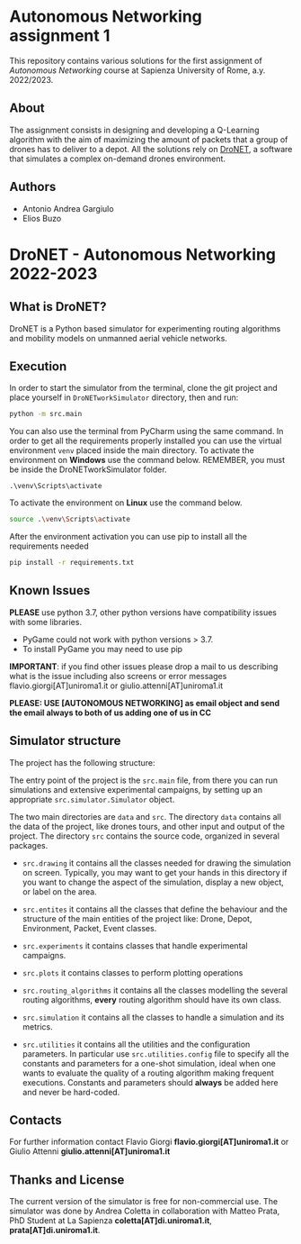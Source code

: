 # Autonomous Networking assignment 1
This repository contains various solutions for the first assignment of _Autonomous Networking_ course at Sapienza University of Rome, a.y. 2022/2023.

## About
The assignment consists in designing and developing a Q-Learning algorithm with the aim of maximizing the amount of packets that a group of drones has to deliver to a depot.
All the solutions rely on [DroNET](https://github.com/flaat/DroNETworkSimulator), a software that simulates a complex on-demand drones environment.

## Authors
- Antonio Andrea Gargiulo
- Elios Buzo

# DroNET - Autonomous Networking 2022-2023

## What is DroNET?
DroNET is a Python based simulator for experimenting routing algorithms and mobility models on unmanned aerial vehicle 
networks. 

## Execution

In order to start the simulator from the terminal, clone the git project and place yourself in ``DroNETworkSimulator`` directory, then and run:

```bash
python -m src.main
```
You can also use the terminal from PyCharm using the same command. 
In order to get all the requirements properly installed you can use the virtual environment ``venv`` placed inside the main directory.
To activate the environment on **Windows** use the command below. REMEMBER, you must be inside the DroNETworkSimulator folder.
```windows
.\venv\Scripts\activate
```
To activate the environment on **Linux** use the command below. 
```bash
source .\venv\Scripts\activate
```
After the environment activation you can use pip to install all the requirements needed

```bash
pip install -r requirements.txt
```


## Known Issues

**PLEASE** use python 3.7, other python versions have compatibility issues with some libraries.

- PyGame could not work with python versions > 3.7.
- To install PyGame you may need to use pip  

**IMPORTANT**: if you find other issues please drop a mail to us describing what is 
the issue including also screens or error messages flavio.giorgi[AT]uniroma1.it or giulio.attenni[AT]uniroma1.it
 
**PLEASE: USE [AUTONOMOUS NETWORKING] as email object and send the email always to both of us adding one of us in CC** 

## Simulator structure 
The project has the following structure:

The entry point of the project is the ``src.main`` file, from there you can run simulations and extensive
 experimental campaigns, by setting up an appropriate ``src.simulator.Simulator`` object. 
 
The two main directories are ``data`` and ``src``. The directory ``data``  contains all the 
data of the project, like drones tours, and other input and output of the project. The directory ``src`` 
contains the source code, organized in several packages. 

* ``src.drawing`` it contains all the classes needed for drawing the simulation on screen. Typically, you may 
want to get your hands in this directory if you want to change the aspect of the simulation, display a new 
object, or label on the area.

* ``src.entites`` it contains all the classes that define the behaviour and the structure of the main
 entities of the project like: Drone, Depot, Environment, Packet, Event classes.

* ``src.experiments`` it contains classes that handle experimental campaigns.

* ``src.plots`` it contains classes to perform plotting operations 

* ``src.routing_algorithms`` it contains all the classes modelling the several routing algorithms, 
**every** routing algorithm should have its own class.

* ``src.simulation`` it contains all the classes to handle a simulation and its metrics. 

* ``src.utilities`` it contains all the utilities and the configuration parameters. In particular use ``src.utilities.config`` file to 
specify all the constants and parameters for a one-shot simulation, ideal when one wants to evaluate
the quality of a routing algorithm making frequent executions. Constants and parameters should **always** be added here
and never be hard-coded.

## Contacts
For further information contact Flavio Giorgi  **flavio.giorgi[AT]uniroma1.it**  or Giulio Attenni **giulio.attenni[AT]uniroma1.it**

## Thanks and License
The current version of the simulator is free for non-commercial use.
The simulator was done by Andrea Coletta in collaboration with Matteo Prata, PhD Student at La Sapienza  **coletta[AT]di.uniroma1.it**, **prata[AT]di.uniroma1.it**.

